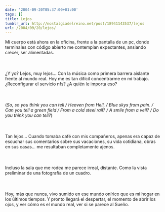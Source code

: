 ```yaml
---
date: '2004-09-20T05:37:00+01:00'
tags: []
title: Lejos
tumblr_url: http://nostalgiadelreino.net/post/18941143537/lejos
url: /2004/09/20/lejos/
---
```


<p>Mi cuerpo está ahora en la oficina, frente a la pantalla de un pc, donde terminales con código abierto me contemplan expectantes, ansiando crecer, ser alimentadas.<br/><br/><br/><br/>¿Y yo? Lejos, muy lejos&hellip; Con la música como primera barrera aislante frente al mundo real. Hoy me es tan difícil concentrarme en mi trabajo. ¿Reconfigurar el servicio nfs? ¿A quién le importa eso?<br/><br/><br/><br/>(<span style="font-style:italic;">So, so you think you can tell / Heaven from Hell, / Blue skys from pain. / Can you tell a green field / From a cold steel rail? / A smile from a veil? / Do you think you can tell?</span>)<br/><br/><br/><br/>Tan lejos&hellip; Cuando tomaba café con mis compañeros, apenas era capaz de escuchar sus comentarios sobre sus vacaciones, su vida cotidiana, obras en sus casas&hellip; me resultaban completamente ajenos. <br/><br/><br/><br/>Incluso la sala que me rodea me parece irreal, distante. Como la vista preliminar de una fotografía de un cuadro.<br/><br/><br/><br/>Hoy, más que nunca, vivo sumido en ese mundo onírico que es mi hogar en los últimos tiempos. Y pronto llegará el despertar, el momento de abrir los ojos, y ver cómo es el mundo real, ver si se parece al Sueño.</p><div class="blogger-post-footer"><img width="1" height="1" src="https://blogger.googleusercontent.com/tracker/1180118427259117074-2307921106555991727?l=nostalgiadelreino.blogspot.com" alt=""/></div>